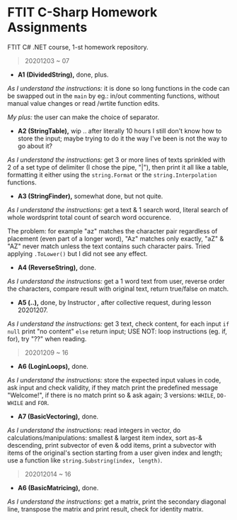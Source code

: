 # FTIT C-Sharp Homework Assignments
FTIT C# .NET course, 1-st homework repository.

> 20201203 ~ 07

* __A1 (DividedString),__ done, plus.

_As I understand the instructions:_ it is done so long functions in the code can be swapped out in the `main` by eg.: in/out commenting functions, without manual value changes or read /wrtite function edits.

_My plus:_ the user can make the choice of separator.

* __A2 (StringTable),__ wip .. after literally 10 hours I still don't know how to store the input; maybe trying to do it the way I've been is not the way to go about it?

_As I understand the instructions:_ get 3 or more lines of texts sprinkled with 2 of a set type of delimiter (I chose the pipe, "|"), then print it all like a table, formatting it either using the `string.Format` or the `string.Interpolation` functions.

* __A3 (StringFinder),__ somewhat done, but not quite.

_As I understand the instructions:_ get a text & 1 search word, literal search of whole wordsprint total count of search word occurence.

The problem: for example "az" matches the character pair regardless of placement (even part of a longer word), "Az" matches only exactly, "aZ" & "AZ" never match unless the text contains such character pairs. Tried applying `.ToLower()` but I did not see any effect.

* __A4 (ReverseString),__ done.

_As I understand the instructions:_ get a 1 word text from user, reverse order the characters, compare result with original text, return true/false on match.

* __A5 (..),__ done,  by Instructor , after collective request, during lesson 20201207.

_As I understand the instructions:_ get 3 text, check content, for each input `if null` print "no content" `else` return input; USE NOT: loop instructions (eg. if, for), try "??" when reading.

> 20201209 ~ 16

* __A6 (LoginLoops),__ done.

_As I understand the instructions:_ store the expected input values in code, ask input and check validity, if they match print the predefined message "Welcome!", if there is no match print so & ask again; 3 versions: `WHILE`, `DO-WHILE` and `FOR`.

* __A7 (BasicVectoring),__ done.

_As I understand the instructions:_ read integers in vector, do calculations/manipulations: smallest & largest item index, sort as-& descending, print subvector of even & odd items, print a subvector with items of the original's section starting from a user given index and length; use a function like `string.Substring(index, length)`.

> 202012014 ~ 16

* __A6 (BasicMatricing),__ done.

_As I understand the instructions:_ get a matrix, print the secondary diagonal line, transpose the matrix and print result, check for identity matrix.
